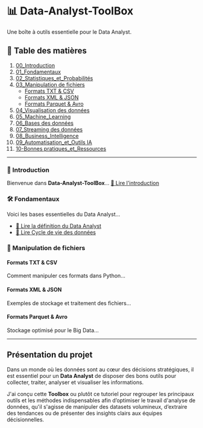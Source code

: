 # 📊 Data-Analyst-ToolBox  
Une boîte à outils essentielle pour le Data Analyst.  

## 📜 Table des matières  
1. [00_Introduction](#00-introduction)  
2. [01_Fondamentaux](01_Fondamentaux/Introduction.md)
3. [02_Statistiques_et_Probabilités](#02-statistiques-et-probabilites)  
4. [03_Manipulation de fichiers](#03_manipulation-de-fichiers)  
    - [Formats TXT & CSV](#formats-txt--csv)  
    - [Formats XML & JSON](#formats-xml--json)  
    - [Formats Parquet & Avro](#formats-parquet--avro)
5. [04_Visualisation des données](#04-visualisation-des-donnees)
6. [05_Machine_Learning](#05-Machine-Learning)
7. [06_Bases des données](#06-bases-des-donnees)
8. [07_Streaming des données](#07-streaming-des-donnees)
9. [08_Business_Intelligence](#08-business-intelligence)
10. [09_Automatisation_et_Outils IA](#09-Automatisation-et-outils-ia)  
11. [10-Bonnes pratiques_et_Ressources](#10-bonnes-pratiques-et-ressources)  

---
### 📜 Introduction
Bienvenue dans **Data-Analyst-ToolBox**...
[📖 Lire l'introduction](01_Fondamentaux/Introduction.md)

### 🛠️ Fondamentaux
Voici les bases essentielles du Data Analyst...
* [📖 Lire la définition du Data Analyst](01_Fondamentaux/Définition_du_Data_analyst.md)
* [📖 Lire Cycle de vie des données](01_Fondamentaux/Cycle_de_vie_des_données.md)


### 📂 Manipulation de fichiers
#### Formats TXT & CSV
Comment manipuler ces formats dans Python...

#### Formats XML & JSON
Exemples de stockage et traitement des fichiers...

#### Formats Parquet & Avro
Stockage optimisé pour le Big Data...



---
## Présentation du projet

Dans un monde où les données sont au cœur des décisions stratégiques, il est essentiel pour un **Data Analyst** de disposer des bons outils pour collecter, traiter, analyser et visualiser les informations. 

J'ai conçu cette **Toolbox** ou plutôt ce tutoriel pour regrouper les principaux outils et les méthodes indispensables afin d’optimiser le travail d'analyse de données, qu'il s'agisse de manipuler des datasets volumineux, d’extraire des tendances ou de présenter des insights clairs aux équipes décisionnelles.  
